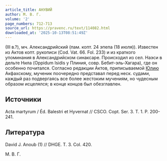 ```yaml
---
article_title: АНУВИЙ
author: М. В. Г.
volume: '2'
page_numbers: 712-713
source_url: https://pravenc.ru/text/114082.html
downloaded_at: '2025-10-13T08:51:49Z'
---
```


(III в.?), мч. Александрийский (пам. копт. 24 эпепа (18 июля)). Известен из Актов копт. рукописи (Cod. Vat. 66. Fol. 233) и из краткого упоминания в Александрийском синаксаре. Происходил из сел. Наэси в дельте Нила (Oppidum Isidis у Плиния, совр. Бебит-эль-Хагара), где он особенно почитался. Согласно редакции Актов, приписываемой [Юлию](https://pravenc.ru/text/Юлию.html) Акфахскому, мученик поочередно представал перед неск. судами, каждый раз подвергаясь все более жестоким мучениям, но чудесным образом исцелялся; в конце концов был обезглавлен.

## Источники

Acta martyrum / Éd. Balestri et Hyvernat // CSCO. Copt. Ser. 3. T. 1. P. 200-241.

## Литература

David J. Anoub (1) // DHGE. T. 3. Col. 420.

М. В. Г.
